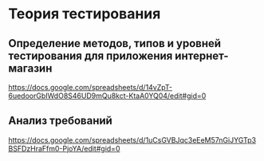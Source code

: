 # Теория тестирования
## Определение методов, типов и уровней тестирования для приложения интернет-магазин
https://docs.google.com/spreadsheets/d/14vZpT-6uedoorGbIWdO8S46UD9mQu8kct-KtaA0YQ04/edit#gid=0
## Анализ требований
https://docs.google.com/spreadsheets/d/1uCsGVBJqc3eEeM57nGiJYGTp3BSFDzHraFfm0-PjoYA/edit#gid=0
